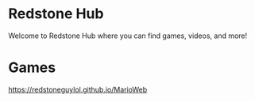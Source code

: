 # Redstone Hub
Welcome to Redstone Hub where you can find games, videos, and more!

# Games
https://redstoneguylol.github.io/MarioWeb
